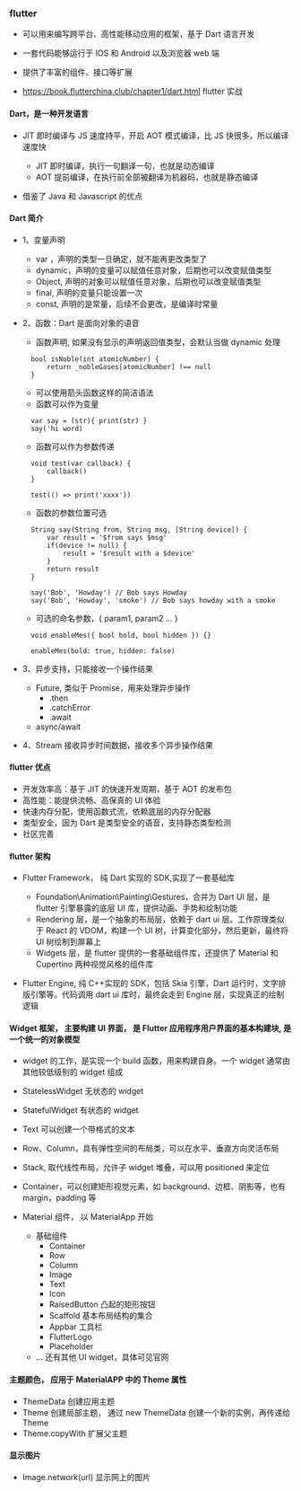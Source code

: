 ### flutter

- 可以用来编写跨平台、高性能移动应用的框架，基于 Dart 语言开发
- 一套代码能够运行于 IOS 和 Android 以及浏览器 web 端
- 提供了丰富的组件、接口等扩展

- https://book.flutterchina.club/chapter1/dart.html flutter 实战

#### Dart，是一种开发语言

- JIT 即时编译与 JS 速度持平，开启 AOT 模式编译，比 JS 快很多，所以编译速度快

  - JIT 即时编译，执行一句翻译一句，也就是动态编译
  - AOT 提前编译，在执行前全部被翻译为机器码，也就是静态编译

- 借鉴了 Java 和 Javascript 的优点

#### Dart 简介

- 1、变量声明

  - var ，声明的类型一旦确定，就不能再更改类型了
  - dynamic，声明的变量可以赋值任意对象，后期也可以改变赋值类型
  - Object, 声明的对象可以赋值任意对象，后期也可以改变赋值类型
  - final, 声明的变量只能设置一次
  - const, 声明的是常量，后续不会更改，是编译时常量

- 2、函数：Dart 是面向对象的语音

  - 函数声明, 如果没有显示的声明返回值类型，会默认当做 dynamic 处理

  ```
    bool isNoble(int atomicNumber) {
        return _nobleGases[atomicNumber] !== null
    }
  ```

  - 可以使用箭头函数这样的简洁语法
  - 函数可以作为变量

  ```
    var say = (str){ print(str) }
    say('hi word)
  ```

  - 函数可以作为参数传递

  ```
    void test(var callback) {
        callback()
    }

    test(() => print('xxxx'))
  ```

  - 函数的参数位置可选

  ```
    String say(String from, String msg, [String device]) {
        var result = '$from says $msg'
        if(device != null) {
            result = '$result with a $device'
        }
        return result
    }

    say('Bob', 'Howday') // Bob says Howday
    say('Bob', 'Howday', 'smoke') // Bob says howday with a smoke
  ```

  - 可选的命名参数，{ param1, param2 ... }

  ```
    void enableMes({ bool bold, bool hidden }) {}

    enableMes(bold: true, hidden: false)
  ```

- 3、异步支持，只能接收一个操作结果

  - Future, 类似于 Promise，用来处理异步操作
    - .then
    - .catchError
    - .await
  - async/await

- 4、Stream 接收异步时间数据，接收多个异步操作结果

#### flutter 优点

- 开发效率高：基于 JIT 的快速开发周期，基于 AOT 的发布包
- 高性能：能提供流畅、高保真的 UI 体验
- 快速内存分配，使用函数式流，依赖底层的内存分配器
- 类型安全，因为 Dart 是类型安全的语音，支持静态类型检测
- 社区完善

#### flutter 架构

- Flutter Framework， 纯 Dart 实现的 SDK,实现了一套基础库

  - Foundation\Animation\Painting\Gestures，合并为 Dart UI 层，是 flutter 引擎暴露的底层 UI 库，提供动画、手势和绘制功能
  - Rendering 层，是一个抽象的布局层，依赖于 dart ui 层。工作原理类似于 React 的 VDOM，构建一个 UI 树，计算变化部分，然后更新，最终将 UI 树绘制到屏幕上
  - Widgets 层，是 flutter 提供的一套基础组件库，还提供了 Material 和 Cupertino 两种视觉风格的组件库

- Flutter Engine, 纯 C++实现的 SDK，包括 Skia 引擎，Dart 运行时，文字排版引擎等。代码调用 dart ui 库时，最终会走到 Engine 层，实现真正的绘制逻辑

#### Widget 框架， 主要构建 UI 界面， 是 Flutter 应用程序用户界面的基本构建块, 是一个统一的对象模型

- widget 的工作，是实现一个 build 函数，用来构建自身。一个 widget 通常由其他较低级别的 widget 组成
- StatelessWidget 无状态的 widget
- StatefulWidget 有状态的 widget

- Text 可以创建一个带格式的文本
- Row、Column，具有弹性空间的布局类，可以在水平、垂直方向灵活布局
- Stack, 取代线性布局，允许子 widget 堆叠，可以用 positioned 来定位
- Container，可以创建矩形视觉元素，如 background、边框、阴影等，也有 margin，padding 等

- Material 组件， 以 MaterialApp 开始
  - 基础组件
    - Container
    - Row
    - Column
    - Image
    - Text
    - Icon
    - RaisedButton 凸起的矩形按钮
    - Scaffold 基本布局结构的集合
    - Appbar 工具栏
    - FlutterLogo
    - Placeholder
  - ... 还有其他 UI widget，具体可见官网

#### 主题颜色， 应用于 MaterialAPP 中的 Theme 属性

- ThemeData 创建应用主题
- Theme 创建局部主题， 通过 new ThemeData 创建一个新的实例，再传递给 Theme
- Theme.copyWith 扩展父主题

#### 显示图片

- Image.network(url) 显示网上的图片
